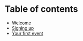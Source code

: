 # Table of contents

* [Welcome](README.md)
* [Signing up](signing-up.md)
* [Your first event](your-first-event.md)

